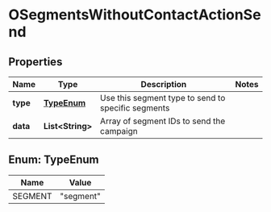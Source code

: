 

# OSegmentsWithoutContactActionSend


## Properties

| Name | Type | Description | Notes |
|------------ | ------------- | ------------- | -------------|
|**type** | [**TypeEnum**](#TypeEnum) | Use this segment type to send to specific segments |  |
|**data** | **List&lt;String&gt;** | Array of segment IDs to send the campaign |  |



## Enum: TypeEnum

| Name | Value |
|---- | -----|
| SEGMENT | &quot;segment&quot; |



